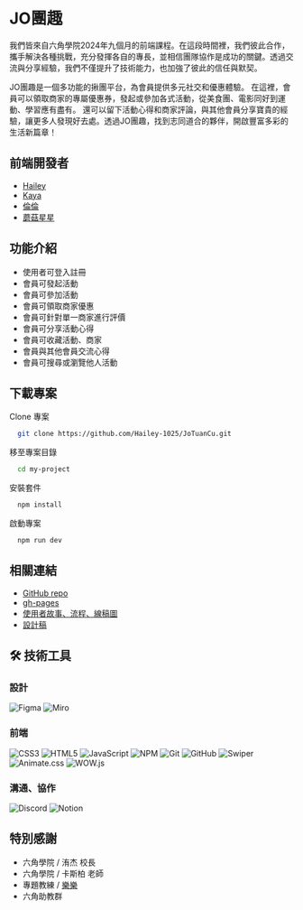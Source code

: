 # JO團趣

我們皆來自六角學院2024年九個月的前端課程。在這段時間裡，我們彼此合作，攜手解決各種挑戰，充分發揮各自的專長，並相信團隊協作是成功的關鍵。透過交流與分享經驗，我們不僅提升了技術能力，也加強了彼此的信任與默契。

JO團趣是一個多功能的揪團平台，為會員提供多元社交和優惠體驗。
在這裡，會員可以領取商家的專屬優惠券，發起或參加各式活動，從美食團、電影同好到運動、學習應有盡有。
還可以留下活動心得和商家評論，與其他會員分享寶貴的經驗，讓更多人發現好去處。透過JO團趣，找到志同道合的夥伴，開啟豐富多彩的生活新篇章！


## 前端開發者
- [Hailey](https://github.com/Hailey-1025)
- [Kaya](https://github.com/kayaribi)
- [倫倫](https://github.com/D1034422045)
- [蘑菇星星](https://github.com/hbill320115)

## 功能介紹

- 使用者可登入註冊
- 會員可發起活動
- 會員可參加活動
- 會員可領取商家優惠
- 會員可針對單一商家進行評價
- 會員可分享活動心得
- 會員可收藏活動、商家
- 會員與其他會員交流心得
- 會員可搜尋或瀏覽他人活動


## 下載專案

Clone 專案

```bash
  git clone https://github.com/Hailey-1025/JoTuanCu.git
```

移至專案目錄

```bash
  cd my-project
```

安裝套件

```bash
  npm install
```

啟動專案

```bash
  npm run dev
```

## 相關連結
- [GitHub repo](https://github.com/Hailey-1025/JoTuanCu)
- [gh-pages](https://hailey-1025.github.io/JoTuanCu/)
- [使用者故事、流程、線稿圖](https://miro.com/app/board/uXjVKxfa4O8=/)
- [設計稿](https://www.figma.com/design/BfXXggibEsSVUUaVBfjBeV/%23D-2-JO%E5%9C%98%E8%B6%A3?node-id=0-1&node-type=canvas&t=ymMfDMW0YWExuHHf-0)

## 🛠 技術工具

### 設計
![Figma](https://img.shields.io/badge/figma-%23F24E1E.svg?style=for-the-badge&logo=figma&logoColor=white)
![Miro](https://img.shields.io/badge/miro-FFD700?style=for-the-badge&logo=miro&logoColor=white)

### 前端
![CSS3](https://img.shields.io/badge/css3-%231572B6.svg?style=for-the-badge&logo=css3&logoColor=white)
![HTML5](https://img.shields.io/badge/html5-%23E34F26.svg?style=for-the-badge&logo=html5&logoColor=white)
![JavaScript](https://img.shields.io/badge/javascript-%23323330.svg?style=for-the-badge&logo=javascript&logoColor=%23F7DF1E)
![NPM](https://img.shields.io/badge/NPM-%23CB3837.svg?style=for-the-badge&logo=npm&logoColor=white)
![Git](https://img.shields.io/badge/git-%23F05033.svg?style=for-the-badge&logo=git&logoColor=white)
![GitHub](https://img.shields.io/badge/github-%23121011.svg?style=for-the-badge&logo=github&logoColor=white)
![Swiper](https://img.shields.io/badge/swiper-blue?style=for-the-badge&logo=swiper&logoColor=white)
![Animate.css](https://img.shields.io/badge/animate.css-00BFFF?style=for-the-badge&logo=css3&logoColor=white)
![WOW.js](https://img.shields.io/badge/wow.js-32CD32?style=for-the-badge&logo=javascript&logoColor=white)

### 溝通、協作
![Discord](https://img.shields.io/badge/discord-5865F2?style=for-the-badge&logo=discord&logoColor=white)
![Notion](https://img.shields.io/badge/notion-blue?style=for-the-badge&logo=notion&logoColor=white)

## 特別感謝
- 六角學院 / 洧杰 校長
- 六角學院 / 卡斯柏 老師
- 專題教練 / [樂樂](https://github.com/PinyiW0)
- 六角助教群